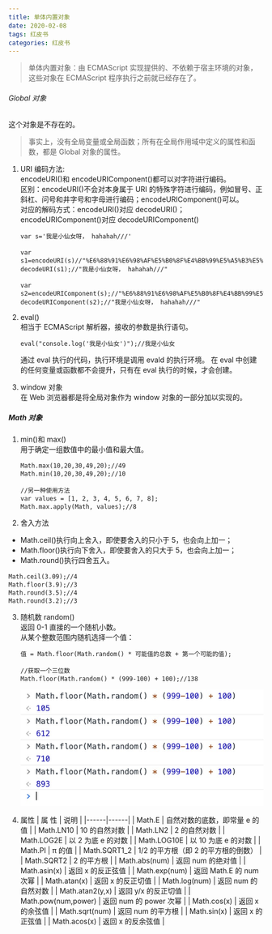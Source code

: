 ```yaml
---
title: 单体内置对象
date: 2020-02-08
tags: 红皮书
categories: 红皮书
---
```


> 单体内置对象：由 ECMAScript 实现提供的、不依赖于宿主环境的对象，这些对象在 ECMAScript 程序执行之前就已经存在了。

###### Global 对象

这个对象是不存在的。

> 事实上，没有全局变量或全局函数；所有在全局作用域中定义的属性和函数，都是 Global 对象的属性。

1. URI 编码方法: </br>
   encodeURI()和 encodeURIComponent()都可以对字符进行编码。 </br>
   区别：encodeURI()不会对本身属于 URI 的特殊字符进行编码，例如冒号、正斜杠、问号和井字号和字母进行编码；encodeURIComponent()可以。 </br>
   对应的解码方式：encodeURI()对应 decodeURI()；encodeURIComponent()对应 decodeURIComponent()

   ```
   var s='我是小仙女呀， hahahah///'

   var s1=encodeURI(s)//"%E6%88%91%E6%98%AF%E5%B0%8F%E4%BB%99%E5%A5%B3%E5%91%80%EF%BC%8C%20hahahah///"
   decodeURI(s1);//"我是小仙女呀， hahahah///"

   var s2=encodeURIComponent(s);//"%E6%88%91%E6%98%AF%E5%B0%8F%E4%BB%99%E5%A5%B3%E5%91%80%EF%BC%8C%20hahahah%2F%2F%2F"
   decodeURIComponent(s2);//"我是小仙女呀， hahahah///"
   ```

2. eval() </br>
   相当于 ECMAScript 解析器，接收的参数是执行语句。
   ```
   eval("console.log('我是小仙女')");//我是小仙女
   ```
   通过 eval 执行的代码，执行环境是调用 evald 的执行环境。
   在 eval 中创建的任何变量或函数都不会提升，只有在 eval 执行的时候，才会创建。
3. window 对象 </br>
   在 Web 浏览器都是将全局对象作为 window 对象的一部分加以实现的。

##### Math 对象

1.  min()和 max() </br>
    用于确定一组数值中的最小值和最大值。

    ```
    Math.max(10,20,30,49,20);//49
    Math.min(10,20,30,49,20);//10

    //另一种使用方法
    var values = [1, 2, 3, 4, 5, 6, 7, 8];
    Math.max.apply(Math, values);//8
    ```

2.  舍入方法 </br>

- Math.ceil()执行向上舍入，即使要舍入的只小于 5，也会向上加一；
- Math.floor()执行向下舍入，即使要舍入的只大于 5，也会向上加一；
- Math.round()执行四舍五入。

```
Math.ceil(3.09);//4
Math.floor(3.9);//3
Math.round(3.5);//4
Math.round(3.2);//3
```

3.  随机数 random() </br>
    返回 0-1 直接的一个随机小数。 </br>
    从某个整数范围内随机选择一个值：

    ```
    值 = Math.floor(Math.random() * 可能值的总数 + 第一个可能的值);

    //获取一个三位数
    Math.floor(Math.random() * (999-100) + 100);//138
    ```

    <img src="./img/random.jpg" />

4.  属性
    | 属 性 | 说明 |
    |------|------|
    | Math.E | 自然对数的底数，即常量 e 的值 |
    | Math.LN10 | 10 的自然对数 |
    | Math.LN2 | 2 的自然对数 |
    | Math.LOG2E | 以 2 为底 e 的对数 |
    | Math.LOG10E | 以 10 为底 e 的对数 |
    | Math.PI | π 的值 |
    | Math.SQRT1_2 | 1/2 的平方根（即 2 的平方根的倒数） |
    | Math.SQRT2 | 2 的平方根 |
    | Math.abs(num) | 返回 num 的绝对值 |
    | Math.asin(x) | 返回 x 的反正弦值 |
    | Math.exp(num) | 返回 Math.E 的 num 次幂 |
    | Math.atan(x) | 返回 x 的反正切值 |
    | Math.log(num) | 返回 num 的自然对数 |
    | Math.atan2(y,x) | 返回 y/x 的反正切值 |
    | Math.pow(num,power) | 返回 num 的 power 次幂 |
    | Math.cos(x) | 返回 x 的余弦值 |
    | Math.sqrt(num) | 返回 num 的平方根 |
    | Math.sin(x) | 返回 x 的正弦值 |
    | Math.acos(x) | 返回 x 的反余弦值 |
